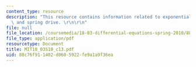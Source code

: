 ```yaml
---
content_type: resource
description: "This resource contains information related to exponential response formula\
  \ and spring drive. \r\n\r\n"
file: null
file_location: /coursemedia/18-03-differential-equations-spring-2010/88c76f911402d0605922fe9a1a9f36ea_MIT18_03S10_c13.pdf
file_type: application/pdf
resourcetype: Document
title: MIT18_03S10_c13.pdf
uid: 88c76f91-1402-d060-5922-fe9a1a9f36ea
---
```

